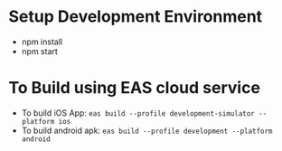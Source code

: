 # Setup Development Environment
- npm install
- npm start

# To Build using EAS cloud service
- To build iOS App: ```eas build --profile development-simulator --platform ios```
- To build android apk: ```eas build --profile development --platform android```